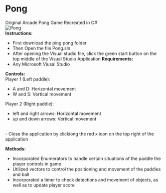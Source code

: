 # Pong
Original Arcade Pong Game Recreated in C# <br />
![Pong](https://user-images.githubusercontent.com/69814148/105612977-88b0eb80-5d8d-11eb-95c4-5628ac23f813.png)
 <br /> __Instructions:__
- First download the ping pong folder
- Then Open the file Pong.sln
- After opening the Visual studio file, click the green start button on the top middle of the Visual Studio Application
__Requirements:__ <br />
- Any Microsoft Viusal Studio

__Controls:__ <br />
Player 1 (Left paddle): 
- A and D: Horizontal movement
- W and S: Vertical movement

Player 2 (Right paddle):
- left and right arrows: Horizontal movement
- up and down arrows: Vertical movement
<br />
- Close the application by clickiong the red x icon on the top right of the application

__Methods:__ 
- Incorporated Enumerators to handle certain situations of the paddle the player controls in game
- Utilized vectors to control the positioning and movement of the paddles and ball
- Incorporated a timer to check detections and movement of objects, as well as to update player score

